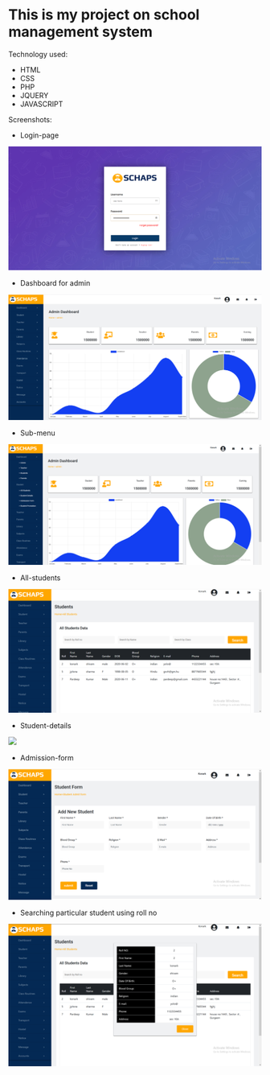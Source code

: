 # This is my project on school management system
Technology used:
*	HTML
*	CSS
*	PHP
*	JQUERY
*	JAVASCRIPT

Screenshots:
* Login-page
<img src="img/2git.PNG">

* Dashboard for admin
<img src="img/git1.PNG">

* Sub-menu
<img src="img/3git.PNG">

* All-students
<img src="img/4git.PNG">

* Student-details
<img src="/img/5git.PNG">

* Admission-form
<img src="img/6git.PNG">

* Searching particular student using roll no
<img src="img/7git.PNG">
